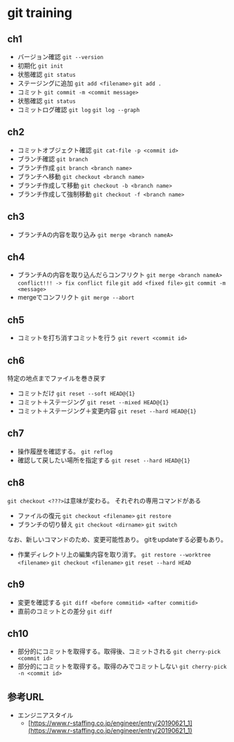 # git training

## ch1

- バージョン確認
    `git --version`
- 初期化
    `git init`
- 状態確認
    `git status`
- ステージングに追加
    `git add <filename>`
    `git add .`
- コミット
    `git commit -m <commit message>`
- 状態確認
    `git status`
- コミットログ確認
    `git log`
    `git log --graph`

## ch2

- コミットオブジェクト確認
    `git cat-file -p <commit id>`
- ブランチ確認
    `git branch`
- ブランチ作成
    `git branch <branch name>`
- ブランチへ移動
    `git checkout <branch name>`
- ブランチ作成して移動
    `git checkout -b <branch name>`
- ブランチ作成して強制移動
    `git checkout -f <branch name>`

## ch3

- ブランチAの内容を取り込み
    `git merge <branch nameA>`

## ch4

- ブランチAの内容を取り込んだらコンフリクト
    `git merge <branch nameA>`
    `conflict!!! -> fix conflict file`
    `git add <fixed file>`
    `git commit -m <message>`
- mergeでコンフリクト
    `git merge --abort`

## ch5

- コミットを打ち消すコミットを行う
    `git revert <commit id>`

## ch6

特定の地点までファイルを巻き戻す

- コミットだけ
  `git reset --soft HEAD@{1}`
- コミット＋ステージング
  `git reset --mixed HEAD@{1}`
- コミット＋ステージング＋変更内容
  `git reset --hard HEAD@{1}`

## ch7

- 操作履歴を確認する。
  `git reflog`
- 確認して戻したい場所を指定する
  `git reset --hard HEAD@{1}`

## ch8

`git checkout <???>`は意味が変わる。
それぞれの専用コマンドがある

- ファイルの復元
  `git checkout <filename>`
  `git restore`
- ブランチの切り替え
  `git checkout <dirname>`
  `git switch`

なお、新しいコマンドのため、変更可能性あり。
gitをupdateする必要もあり。

- 作業ディレクトリ上の編集内容を取り消す。
  `git restore --worktree <filename>`
  `git checkout <filename>`
  `git reset --hard HEAD`

## ch9

- 変更を確認する
  `git diff <before commitid> <after commitid>`
- 直前のコミットとの差分
  `git diff`

## ch10

- 部分的にコミットを取得する。取得後、コミットされる
  `git cherry-pick <commit id>`
- 部分的にコミットを取得する。取得のみでコミットしない
  `git cherry-pick -n <commit id>`


## 参考URL

- エンジニアスタイル
  - [https://www.r-staffing.co.jp/engineer/entry/20190621_1](https://www.r-staffing.co.jp/engineer/entry/20190621_1)
